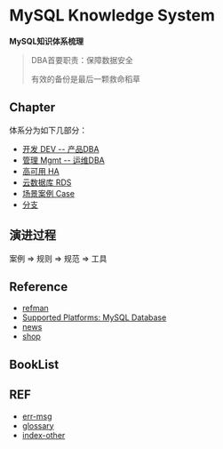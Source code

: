 # MySQL Knowledge System

**MySQL知识体系梳理**

> DBA首要职责：保障数据安全
>
> 有效的备份是最后一颗救命稻草

## Chapter
体系分为如下几部分：

- [开发 DEV -- 产品DBA](DEV/Readme.md)
- [管理 Mgmt -- 运维DBA](Mgmt/Readme.md)
- [高可用 HA](HA/Readme.md)
- [云数据库 RDS](RDS/Readme.md)
- [场景案例 Case](Case/Readme.md)
- [分支](Branch/Readme.md)

## 演进过程

案例  => 规则 => 规范 => 工具 

## Reference

- [refman](https://dev.mysql.com/doc/refman/5.6/en/)
- [Supported Platforms: MySQL Database](https://www.mysql.com/support/supportedplatforms/database.html)
- [news](http://www.mysql.com/news-and-events/web-seminars/)
- [shop](https://shop.oracle.com/)

## BookList


## REF

- [err-msg](https://dev.mysql.com/doc/refman/5.6/en/error-messages-server.html)
- [glossary](https://dev.mysql.com/doc/refman/5.6/en/glossary.html)
- [index-other](https://dev.mysql.com/doc/index-other.html)


